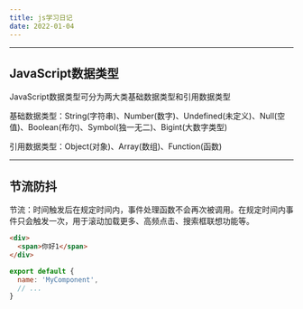 ```yaml
---
title: js学习日记
date: 2022-01-04
---
```

---
JavaScript数据类型
---
JavaScript数据类型可分为两大类基础数据类型和引用数据类型

基础数据类型：String(字符串)、Number(数字)、Undefined(未定义)、Null(空值)、Boolean(布尔)、Symbol(独一无二)、Bigint(大数字类型)

引用数据类型：Object(对象)、Array(数组)、Function(函数)

---
节流防抖
---
节流：时间触发后在规定时间内，事件处理函数不会再次被调用。在规定时间内事件只会触发一次，用于滚动加载更多、高频点击、搜索框联想功能等。
``` html
<div>
  <span>你好1</span>
</div>
```

``` js
export default {
  name: 'MyComponent',
  // ...
}
```